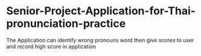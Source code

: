 # Senior-Project-Application-for-Thai-pronunciation-practice
The Application can identify wrong pronouns word then give scores to user and record high score in application
